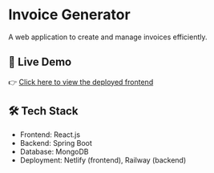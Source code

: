 # Invoice Generator

A web application to create and manage invoices efficiently.

## 🚀 Live Demo

👉 [Click here to view the deployed frontend](https://spiffy-sopapillas-500642.netlify.app/)

## 🛠️ Tech Stack

- Frontend: React.js
- Backend: Spring Boot
- Database: MongoDB
- Deployment: Netlify (frontend), Railway (backend)

